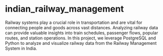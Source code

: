 # indian_railway_management
Railway systems play a crucial role in transportation and are vital for connecting people and goods across vast distances. Analyzing railway data can provide valuable insights into train schedules, passenger flows, popular routes, and station operations. In this project, we leverage PostgreSQL and Python to analyze and visualize railway data from the Railway Management System in India.
